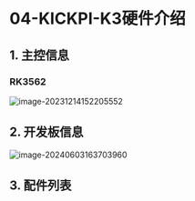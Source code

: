 # 04-KICKPI-K3硬件介绍





## 1. 主控信息

### RK3562

![image-20231214152205552](http://tanzhtanzh.oss-cn-shenzhen.aliyuncs.com/img/image-20231214152205552.png)



## 2. 开发板信息

![image-20240603163703960](http://tanzhtanzh.oss-cn-shenzhen.aliyuncs.com/img/image-20240603163703960.png)





## 3. 配件列表



